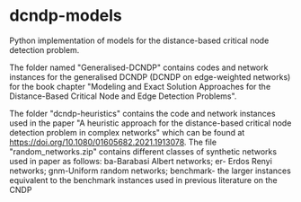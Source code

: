 # dcndp-models
Python implementation of models for the distance-based critical node detection problem.


The folder named "Generalised-DCNDP" contains codes and network instances for the generalised DCNDP (DCNDP on edge-weighted networks) for the book chapter "Modeling and Exact Solution Approaches for the Distance-Based Critical Node and Edge Detection Problems".


The folder "dcndp-heuristics" contains the code and network instances used in the paper  "A heuristic approach for the distance-based critical node detection problem in complex networks" which can be found at https://doi.org/10.1080/01605682.2021.1913078. The file "random_networks.zip" contains different classes of synthetic networks used in  paper as follows:
ba-Barabasi Albert networks; 
er- Erdos Renyi networks; 
gnm-Uniform random networks;
benchmark- the larger instances equivalent to the benchmark instances used in previous literature on the CNDP

